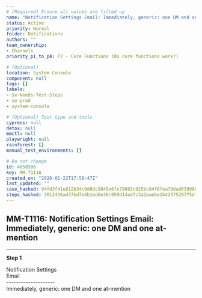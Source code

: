 ```yaml
---
# (Required) Ensure all values are filled up
name: "Notification Settings Email: Immediately, generic: one DM and one at-mention"
status: Active
priority: Normal
folder: Notifications
authors: ""
team_ownership: 
- Channels
priority_p1_to_p4: P2 - Core Functions (Do core functions work?)

# (Optional)
location: System Console
component: null
tags: []
labels: 
- Se-Needs-Test-Steps
- se-prod
- system-console

# (Optional) Test type and tools
cypress: null
detox: null
mmctl: null
playwright: null
rainforest: []
manual_test_environments: []

# Do not change
id: 4058506
key: MM-T1116
created_on: "2020-01-22T17:58:47Z"
last_updated: ""
case_hashed: 94fd3f41e812b34c9d0dc9845e6fe79083c925bc84f6fea70dad639986eee931cfae95e90dcd5814c2daa9612a8e8ccc
steps_hashed: 3012436ad37bd7e4b1ed6e36c950d14ad7c3a2eaebe1b4257529775df8d1f5fc653ae8c0a79e2ba315d319356ba3306c
---
```


<!-- (Auto-generated) Based on frontmatter's "key" and "name" -->

## MM-T1116: Notification Settings Email: Immediately, generic: one DM and one at-mention

---

**Step 1**

Notification Settings\
Email\
\--------------------\
Immediately, generic: one DM and one at-mention
